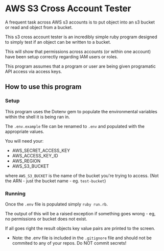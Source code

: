 # AWS S3 Cross Account Tester

A frequent task across AWS s3 accounts is to put object into an s3 bucket or read and object from a bucket. 

This s3 cross account tester is an incredibly simple ruby program designed to simply test if an object can be written to a bucket.

This will show that permissions across accounts (or within one account) have been setup correctly regarding IAM users or roles. 

This program assumes that a program or user are being given programatic API access via access keys.

## How to use this program

### Setup

This program uses the Dotenv gem to populate the environmental variables within the shell it is being ran in.

The `.env.example` file can be renamed to `.env` and populated with the appropriate values.

You will need your:
* AWS_SECRET_ACCESS_KEY
* AWS_ACCESS_KEY_ID
* AWS_REGION
* AWS_S3_BUCKET

where `AWS_S3_BUCKET` is the name of the bucket you're trying to access. (Not the ARN - just the bucket name - eg. `test-bucket`)

### Running

Once the `.env` file is populated simply `ruby run.rb`.

The output of this will be a raised exception if something goes wrong - eg, no permissions or bucket does not exist.

If all goes right the result objects key value pairs are printed to the screen.

* Note: the .env file is included in the `.gitignore` file and should not be commited to any of your repos. Do NOT commit secrets!